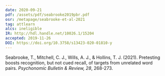 ```yaml
---
date: 2020-09-21
pdf: /assets/pdf/seabrooke2019pbr.pdf
osr: /metapage/seabrooke-et-al-2021
tag: attlearn
alcs: ineligible
IR: http://hdl.handle.net/10026.1/15204
accepted: 2019-11-26
DOI: https://doi.org/10.3758/s13423-020-01810-y
---
```


Seabrooke, T., Mitchell, C. J., Wills, A. J., & Hollins, T. J. (2021). Pretesting boosts recognition, but not cued recall, of targets from unrelated word pairs. _Psychonomic Bulletin & Review, 28_, 268-273.



